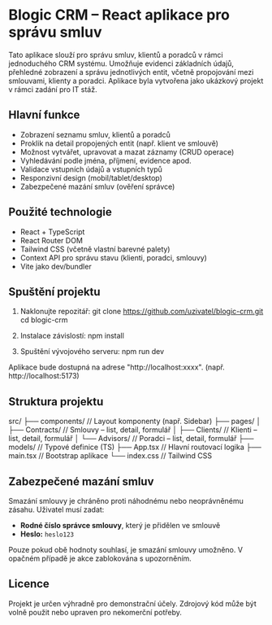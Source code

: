 # Blogic CRM – React aplikace pro správu smluv

Tato aplikace slouží pro správu smluv, klientů a poradců v rámci jednoduchého CRM systému. Umožňuje evidenci základních údajů, přehledné zobrazení a správu jednotlivých entit, včetně propojování mezi smlouvami, klienty a poradci. Aplikace byla vytvořena jako ukázkový projekt v rámci zadání pro IT stáž.

## Hlavní funkce

- Zobrazení seznamu smluv, klientů a poradců
- Proklik na detail propojených entit (např. klient ve smlouvě)
- Možnost vytvářet, upravovat a mazat záznamy (CRUD operace)
- Vyhledávání podle jména, příjmení, evidence apod.
- Validace vstupních údajů a vstupních typů
- Responzivní design (mobil/tablet/desktop)
- Zabezpečené mazání smluv (ověření správce)

## Použité technologie

- React + TypeScript
- React Router DOM
- Tailwind CSS (včetně vlastní barevné palety)
- Context API pro správu stavu (klienti, poradci, smlouvy)
- Vite jako dev/bundler

## Spuštění projektu

1. Naklonujte repozitář:
git clone https://github.com/uzivatel/blogic-crm.git
cd blogic-crm

2. Instalace závislostí:
npm install

3. Spuštění vývojového serveru:
npm run dev

Aplikace bude dostupná na adrese "http://localhost:xxxx". (např. http://localhost:5173)

## Struktura projektu
src/
├── components/ // Layout komponenty (např. Sidebar)
├── pages/
│ ├── Contracts/ // Smlouvy – list, detail, formulář
│ ├── Clients/ // Klienti – list, detail, formulář
│ └── Advisors/ // Poradci – list, detail, formulář
├── models/ // Typové definice (TS)
├── App.tsx // Hlavní routovací logika
├── main.tsx // Bootstrap aplikace
└── index.css // Tailwind CSS

## Zabezpečené mazání smluv

Smazání smlouvy je chráněno proti náhodnému nebo neoprávněnému zásahu. Uživatel musí zadat:

- **Rodné číslo správce smlouvy**, který je přidělen ve smlouvě
- **Heslo:** `heslo123`

Pouze pokud obě hodnoty souhlasí, je smazání smlouvy umožněno. V opačném případě je akce zablokována s upozorněním.

## Licence

Projekt je určen výhradně pro demonstrační účely. Zdrojový kód může být volně použit nebo upraven pro nekomerční potřeby.